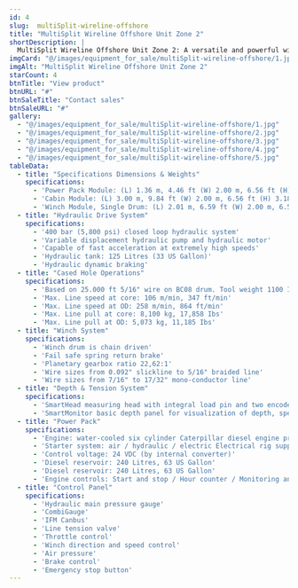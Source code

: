 ```yaml
---
id: 4
slug:  multiSplit-wireline-offshore
title: "MultiSplit Wireline Offshore Unit Zone 2"
shortDescription: |
  MultiSplit Wireline Offshore Unit Zone 2: A versatile and powerful wireline solution for offshore operations. Featuring a compact design, high-performance hydraulic drive system, and advanced depth and tension control, this unit is ideal for cased hole operations.
imgCard: "@/images/equipment_for_sale/multiSplit-wireline-offshore/1.jpg"
imgAlt: "MultiSplit Wireline Offshore Unit Zone 2"
starCount: 4
btnTitle: "View product"
btnURL: "#"
btnSaleTitle: "Contact sales"
btnSaleURL: "#"
gallery:
  - "@/images/equipment_for_sale/multiSplit-wireline-offshore/1.jpg"
  - "@/images/equipment_for_sale/multiSplit-wireline-offshore/2.jpg"
  - "@/images/equipment_for_sale/multiSplit-wireline-offshore/3.jpg"
  - "@/images/equipment_for_sale/multiSplit-wireline-offshore/4.jpg"
  - "@/images/equipment_for_sale/multiSplit-wireline-offshore/5.jpg"
tableData:
  - title: "Specifications Dimensions & Weights"
    specifications:
      - 'Power Pack Module: (L) 1.36 m, 4.46 ft (W) 2.00 m, 6.56 ft (H) 2.70 m, 8.86 ft (Weight) 4,550 kg, 10,031 Ibs'
      - 'Cabin Module: (L) 3.00 m, 9.84 ft (W) 2.00 m, 6.56 ft (H) 3.18 m, 10.43 ft (Weight) 3,750 kg, 8,267 Ibs'
      - 'Winch Module, Single Drum: (L) 2.01 m, 6.59 ft (W) 2.00 m, 6.56 ft (H) 2.65 m, 8.69 ft (Weight) 4,650 kg, 10,251 Ibs'
  - title: "Hydraulic Drive System"
    specifications:
      - '400 bar (5,800 psi) closed loop hydraulic system'
      - 'Variable displacement hydraulic pump and hydraulic motor'
      - 'Capable of fast acceleration at extremely high speeds'
      - 'Hydraulic tank: 125 Litres (33 US Gallon)'
      - 'Hydraulic dynamic braking'
  - title: "Cased Hole Operations"
    specifications:
      - 'Based on 25.000 ft 5/16" wire on BC08 drum. Tool weight 1100 Ibs'
      - 'Max. Line speed at core: 106 m/min, 347 ft/min'
      - 'Max. Line speed at OD: 258 m/min, 864 ft/min'
      - 'Max. Line pull at core: 8,100 kg, 17,858 Ibs'
      - 'Max. Line pull at OD: 5,073 kg, 11,185 Ibs'
  - title: "Winch System"
    specifications:
      - 'Winch drum is chain driven'
      - 'Fail safe spring return brake'
      - 'Planetary gearbox ratio 22,62:1'
      - 'Wire sizes from 0.092" slickline to 5/16" braided line'
      - 'Wire sizes from 7/16" to 17/32" mono-conductor line'
  - title: "Depth & Tension System"
    specifications:
      - 'SmartHead measuring head with integral load pin and two encoders, maximum line tension 0-10,000 kg (0-22,050 Ibs)'
      - 'SmartMonitor basic depth panel for visualization of depth, speed and tension'
  - title: "Power Pack"
    specifications:
      - 'Engine: water-cooled six cylinder Caterpillar diesel engine providing 129.5 kW (173.6 HP) @2,200 rpm'
      - 'Starter system: air / hydraulic / electric Electrical rig supply: 115 VAC 60 Hz / 230 VAC 50 HZ'
      - 'Control voltage: 24 VDC (by internal converter)'
      - 'Diesel reservoir: 240 Litres, 63 US Gallon'
      - 'Diesel reservoir: 240 Litres, 63 US Gallon'
      - 'Engine controls: Start and stop / Hour counter / Monitoring and safety system'
  - title: "Control Panel"
    specifications:
      - 'Hydraulic main pressure gauge'
      - 'CombiGauge'
      - 'IFM Canbus'
      - 'Line tension valve'
      - 'Throttle control'
      - 'Winch direction and speed control'
      - 'Air pressure'
      - 'Brake control'
      - 'Emergency stop button'
---
```

